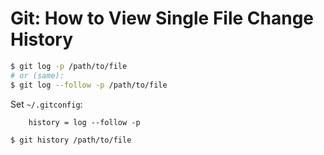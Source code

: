 # Git: How to View Single File Change History

```sh
$ git log -p /path/to/file
# or (same):
$ git log --follow -p /path/to/file
```

Set `~/.gitconfig`:
```gitconfig
    history = log --follow -p
```

```sh
$ git history /path/to/file
```
